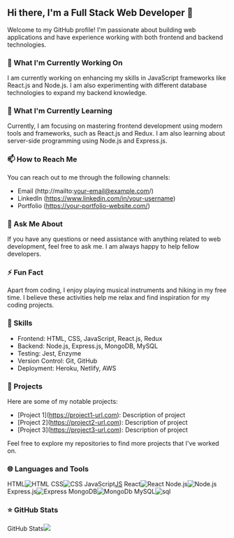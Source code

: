 ## Hi there, I'm a Full Stack Web Developer 👋

Welcome to my GitHub profile! I'm passionate about building web applications and have experience working with both frontend and backend technologies.

### 🔭 What I'm Currently Working On
I am currently working on enhancing my skills in JavaScript frameworks like React.js and Node.js. I am also experimenting with different database technologies to expand my backend knowledge.

### 🌱 What I'm Currently Learning
Currently, I am focusing on mastering frontend development using modern tools and frameworks, such as React.js and Redux. I am also learning about server-side programming using Node.js and Express.js.

### 📫 How to Reach Me
You can reach out to me through the following channels:
- Email (http://mailto:your-email@example.com/)
- LinkedIn (https://www.linkedin.com/in/your-username)
- Portfolio (https://your-portfolio-website.com/)

### 💬 Ask Me About
If you have any questions or need assistance with anything related to web development, feel free to ask me. I am always happy to help fellow developers.

### ⚡️ Fun Fact
Apart from coding, I enjoy playing musical instruments and hiking in my free time. I believe these activities help me relax and find inspiration for my coding projects.

### 🚀 Skills
- Frontend: HTML, CSS, JavaScript, React.js, Redux
- Backend: Node.js, Express.js, MongoDB, MySQL
- Testing: Jest, Enzyme
- Version Control: Git, GitHub
- Deployment: Heroku, Netlify, AWS

### 📝 Projects
Here are some of my notable projects:
- [Project 1\](https://project1-url.com): Description of project
- [Project 2\](https://project2-url.com): Description of project
- [Project 3\](https://project3-url.com): Description of project

Feel free to explore my repositories to find more projects that I've worked on.

### 🌐 Languages and Tools
HTML![HTML](https://img.shields.io/badge/-HTML5-E34F26?logo=HTML5&logoColor=white&style=flat)
CSS![CSS](https://img.shields.io/badge/-CSS3-1572B6?logo=CSS3&logoColor=white&style=flat)
JavaScript[JS](https://img.shields.io/badge/-JavaScript-F7DF1E?logo=JavaScript&logoColor=black&style=flat)
React![React](https://img.shields.io/badge/-React-61DAFB?logo=React&logoColor=black&style=flat)
Node.js![Node.js](https://img.shields.io/badge/-Node.js-339933?logo=Node.js&logoColor=white&style=flat)
Express.js![Express](https://img.shields.io/badge/-Express.js-000000?logo=Express&logoColor=white&style=flat)
MongoDB![MongoDb](https://img.shields.io/badge/-MongoDB-47A248?logo=MongoDB&logoColor=white&style=flat)
MySQL![sql](https://img.shields.io/badge/-MySQL-4479A1?logo=MySQL&logoColor=white&style=flat)

### ⭐️ GitHub Stats
GitHub Stats![](https://github-readme-stats.vercel.app/api?username=your-username&show_icons=true&theme=radical)
